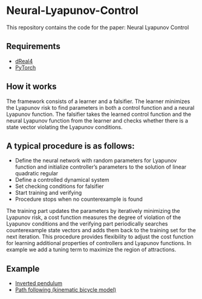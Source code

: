 # Neural-Lyapunov-Control
This repository contains the code for the paper:
Neural Lyapunov Control

## Requirements
- [dReal4](https://github.com/dreal/dreal4)
- [PyTorch](https://pytorch.org/get-started/locally/)

## How it works
The framework consists of a learner and a falsifier. The learner minimizes the Lyapunov risk to find parameters in both a control function and a neural Lyapunov function. The falsifier takes the learned control function and the neural Lyapunov function from the learner and checks whether there is a state vector violating the Lyapunov conditions.

## A typical procedure is as follows:
- Define the neural network with random parameters for Lyapunov function and initialize controller’s parameters to the solution of linear quadratic regular
- Define a controlled dynamical system 
- Set checking conditions for falsifier 
- Start training and verifying 
- Procedure stops when no counterexample is found

The training part updates the parameters by iteratively minimizing the Lyapunov risk, a cost function measures the degree of violation of the Lyapunov conditions and the verifying part periodically searches counterexample state vectors and adds them back to the training set for the next iteration. This procedure provides flexibility to adjust the cost function for learning additional properties of controllers and Lyapunov functions. In example we add a tuning term to maximize the region of attractions. 

## Example
- [Inverted pendulum](https://github.com/YaChienChang/Neural-Lyapunov-Control/blob/master/Inverted%20_Pendulum.ipynb)
- [Path following (kinematic bicycle model)](https://github.com/YaChienChang/Neural-Lyapunov-Control/blob/master/Path_Following%20(kinematic%20bicycle%20model).ipynb)
